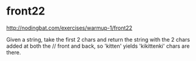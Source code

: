 # front22

http://nodingbat.com/exercises/warmup-1/front22


Given a string, take the first 2 chars and return the string with the 2
chars added at both the // front and back, so 'kitten' yields 'kikittenki'
chars are there.